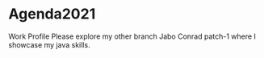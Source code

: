 # Agenda2021
Work Profile
Please explore my other branch Jabo Conrad patch-1 where I showcase my java skills.
